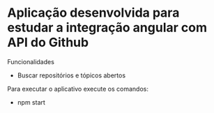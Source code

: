 # Aplicação desenvolvida para estudar a integração angular com API do Github

Funcionalidades

* Buscar repositórios e tópicos abertos

Para executar o aplicativo execute os comandos:

* npm start
